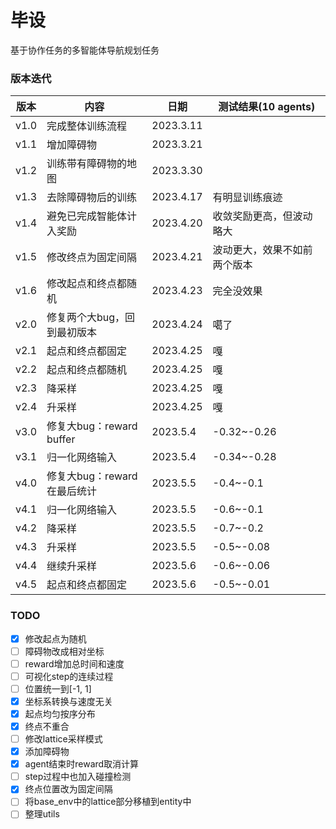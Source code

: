 # 毕设

基于协作任务的多智能体导航规划任务

### 版本迭代

| 版本   | 内容                   | 日期        | 测试结果(10 agents) |
|------|----------------------|-----------|-----------------|
| v1.0 | 完成整体训练流程             | 2023.3.11 |                 |
| v1.1 | 增加障碍物                | 2023.3.21 |                 |
| v1.2 | 训练带有障碍物的地图           | 2023.3.30 |                 |
| v1.3 | 去除障碍物后的训练            | 2023.4.17 | 有明显训练痕迹         |
| v1.4 | 避免已完成智能体计入奖励         | 2023.4.20 | 收敛奖励更高，但波动略大    |
| v1.5 | 修改终点为固定间隔            | 2023.4.21 | 波动更大，效果不如前两个版本  |
| v1.6 | 修改起点和终点都随机           | 2023.4.23 | 完全没效果           |
| v2.0 | 修复两个大bug，回到最初版本      | 2023.4.24 | 噶了              |
| v2.1 | 起点和终点都固定             | 2023.4.25 | 嘎               |
| v2.2 | 起点和终点都随机             | 2023.4.25 | 嘎               |
| v2.3 | 降采样                  | 2023.4.25 | 嘎               |
| v2.4 | 升采样                  | 2023.4.25 | 嘎               |
| v3.0 | 修复大bug：reward buffer | 2023.5.4  | -0.32~-0.26     |
| v3.1 | 归一化网络输入              | 2023.5.4  | -0.34~-0.28     |
| v4.0 | 修复大bug：reward在最后统计   | 2023.5.5  | -0.4~-0.1       |
| v4.1 | 归一化网络输入              | 2023.5.5  | -0.6~-0.1       |
| v4.2 | 降采样                  | 2023.5.5  | -0.7~-0.2       |
| v4.3 | 升采样                  | 2023.5.5  | -0.5~-0.08      |
| v4.4 | 继续升采样                | 2023.5.6  | -0.6~-0.06      |
| v4.5 | 起点和终点都固定             | 2023.5.6  | -0.5~-0.01      |


### TODO

- [x] 修改起点为随机
- [ ] 障碍物改成相对坐标
- [ ] reward增加总时间和速度
- [ ] 可视化step的连续过程
- [ ] 位置统一到[-1, 1]
- [x] 坐标系转换与速度无关
- [x] 起点均匀按序分布
- [x] 终点不重合
- [ ] 修改lattice采样模式
- [x] 添加障碍物
- [x] agent结束时reward取消计算
- [ ] step过程中也加入碰撞检测
- [x] 终点位置改为固定间隔
- [ ] 将base_env中的lattice部分移植到entity中
- [ ] 整理utils